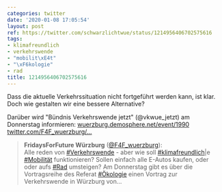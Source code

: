 ```yaml
---
categories: twitter
date: '2020-01-08 17:05:54'
layout: post
ref: https://twitter.com/schwarzlichtwue/status/1214956406702575616
tags:
- klimafreundlich
- verkehrswende
- "mobilit\xE4t"
- "\xF6kologie"
- rad
title: 1214956406702575616
---
```

Dass die aktuelle Verkehrssituation nicht fortgeführt werden kann, ist klar. Doch wie gestalten wir eine bessere Alternative?

Darüber wird "Bündnis Verkehrswende jetzt" (@vkwue_jetzt) am Donnerstag informieren: [wuerzburg.demosphere.net/event/1990](https://wuerzburg.demosphere.net/event/1990) [twitter.com/F4F_wuerzburg/…](https://twitter.com/F4F_wuerzburg/status/1214884459494936576)
> <b>FridaysForFuture Würzburg</b> ([@F4F_wuerzburg](https://twitter.com/F4F_wuerzburg)):  
>Alle reden von [#Verkehrswende](/t/verkehrswende) - aber wie soll [#klimafreundlich](/t/klimafreundlich)|e [#Mobilität](/t/mobilität) funktionieren? Sollen einfach alle E-Autos kaufen, oder oder aufs [#Rad](/t/rad) umsteigen? Am Donnerstag gibt es über die Vortragsreihe des Referat [#Ökologie](/t/ökologie) einen Vortrag zur Verkehrswende in Würzburg von...   

